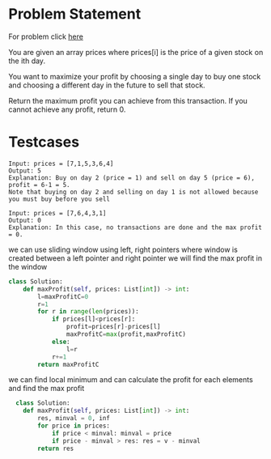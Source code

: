 # Problem Statement

For problem click [here](https://leetcode.com/problems/best-time-to-buy-and-sell-stock/description/)

You are given an array prices where prices[i] is the price of a given stock on the ith day.

You want to maximize your profit by choosing a single day to buy one stock and choosing a different day in the future to sell that stock.

Return the maximum profit you can achieve from this transaction. If you cannot achieve any profit, return 0.
# Testcases
```
Input: prices = [7,1,5,3,6,4]
Output: 5
Explanation: Buy on day 2 (price = 1) and sell on day 5 (price = 6), profit = 6-1 = 5.
Note that buying on day 2 and selling on day 1 is not allowed because you must buy before you sell
```
```
Input: prices = [7,6,4,3,1]
Output: 0
Explanation: In this case, no transactions are done and the max profit = 0.
```
we can use sliding window using left, right pointers where window is created between a left pointer and right pointer we will find the max profit in the window
```python
class Solution:
    def maxProfit(self, prices: List[int]) -> int:
        l=maxProfitC=0
        r=1
        for r in range(len(prices)):
            if prices[l]<prices[r]:
                profit=prices[r]-prices[l]
                maxProfitC=max(profit,maxProfitC)
            else:
                l=r
            r+=1
        return maxProfitC
```
we can find local minimum and can calculate the profit for each elements and find the max profit
```python
  class Solution:
    def maxProfit(self, prices: List[int]) -> int:
        res, minval = 0, inf
        for price in prices:
            if price < minval: minval = price
            if price - minval > res: res = v - minval
        return res
```

